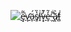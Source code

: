 [![e̵̡̥͇̖̮̼̞̭̬̅̃͛͘v̷̨̛̗̤̝̖̜̙ä̴̙̭̩̗́̎͂̆̿͆̓s̸̭̹̔̏̄̎̋̈́̉̍i̵̟̮͍͖̟͈͖̖͗͋̊̉̐̏̄̕͠v̶͓̥̼̙̲̯̓͊̐͊̐͒e̶͓̰̳̗̙̮̦̮̒͌̀̕͠͝ ̵̰̬̤͌̀̋͘͘͝ã̸̢͈̟̻͉͙̠͓͖̣͛̏̒͋͠f̶̻͖̬͍̍](https://img.youtube.com/vi/U0MrkZiM6w8/0.jpg)](https://www.youtube.com/watch?v=U0MrkZiM6w8)
